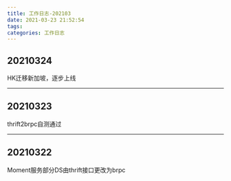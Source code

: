 ```yaml
---
title: 工作日志-202103
date: 2021-03-23 21:52:54
tags: 
categories: 工作日志
---
```


## 20210324

HK迁移新加坡，逐步上线

----

## 20210323

thrift2brpc自测通过

----

## 20210322

Moment服务部分DS由thrift接口更改为brpc